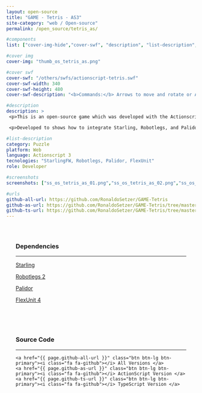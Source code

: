 ```yaml
---
layout: open-source
title: "GAME - Tetris - AS3"
site-category: "web / Open-source"
permalink: /open_source/tetris_as/

#components
list: ["cover-img-hide","cover-swf", "description", "list-description", "content", "screenshots"]

#cover img
cover-img: "thumb_os_tetris_as.png"

#cover swf
cover-swf: "/others/swfs/actionscript-tetris.swf"
cover-swf-width: 340
cover-swf-height: 480
cover-swf-description: "<b>Commands:</b> Arrows to move and rotate or A, W, S, D"

#description
description: >
 <p>This is an open-source game which was developed with the Actionscript language and all sources are available on GitHub.</p>

 <p>Developed to shows how to integrate Starling, Robotlegs, and Palidor.</p>

#list-description
category: Puzzle
platform: Web
language: Actionscript 3
tecnologies: "StarlingFW, Robotlegs, Palidor, FlexUnit"
role: Developer

#screenshots
screenshots: ["ss_os_tetris_as_01.png","ss_os_tetris_as_02.png","ss_os_tetris_as_03.png","ss_os_tetris_as_04.png","game_os_tetris_as.png"]

#urls
github-all-url: https://github.com/RonaldoSetzer/GAME-Tetris
github-as-url: https://github.com/RonaldoSetzer/GAME-Tetris/tree/master/actionscript-tetris
github-ts-url: https://github.com/RonaldoSetzer/GAME-Tetris/tree/master/typescript-tetris
---
```


<div class="row text-center" style="padding: 25px 25px 25px 25px;">
    <h3 class="text-center">Dependencies</h3>
    <hr class="star-primary">
    <p><a href="https://github.com/Gamua/Starling-Framework">Starling</a></p>
    <p><a href="https://github.com/robotlegs/robotlegs-framework">Robotlegs 2</a></p>
    <p><a href="https://github.com/RonaldoSetzer/robotlegs-extensions-Palidor">Palidor</a></p>
    <p><a href="https://flex.apache.org/download-flexunit.html">FlexUnit 4</a></p>
    
</div>

<div class="row text-center" style="padding: 25px 25px 25px 25px;">
    <h3>Source Code</h3>
    <hr class="star-primary">

    <a href="{{ page.github-all-url }}" class="btn btn-lg btn-primary"><i class="fa fa-github"></i> All Versions </a>
    <a href="{{ page.github-as-url }}" class="btn btn-lg btn-primary"><i class="fa fa-github"></i> ActionScript Version </a>
    <a href="{{ page.github-ts-url }}" class="btn btn-lg btn-primary"><i class="fa fa-github"></i> TypeScript Version </a>
</div>
